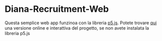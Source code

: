 # Diana-Recruitment-Web

Questa semplice web app funzinoa con la libreria [p5.js](https://p5js.org/). Potete trovare [qui](https://editor.p5js.org/mikamatto03/full/0Z8k1VpHB) una versione online e interattiva del progetto, se non avete instalata la libreria p5.js
